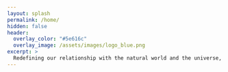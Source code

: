 ```yaml
---
layout: splash
permalink: /home/
hidden: false
header:
  overlay_color: "#5e616c"
  overlay_image: /assets/images/logo_blue.png
excerpt: >
  Redefining our relationship with the natural world and the universe, using science as a foundation for a new form of creative, subjective exploration.<br />
---
```

